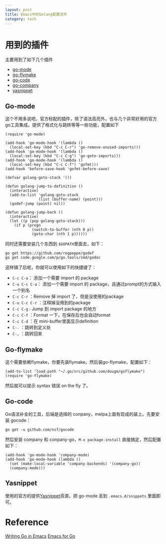```yaml
---
layout: post
title: Emacs中的Golang配置文件
category: tech
---
```


# 用到的插件

主要用到了如下几个插件

  * [go-mode](https://github.com/dominikh/go-mode.el)
  * [go-flymake](https://github.com/dougm/goflymake)
  * [go-code](https://github.com/nsf/gocode)
  * [go-company](https://github.com/nsf/gocode/blob/master/emacs-company/company-go.el)
  * [yasnippet](https://github.com/capitaomorte/yasnippet)

## Go-mode

这个不用多说吧，官方标配的插件，除了语法高亮外，也与几个非常好用的官方go工具集成。提供了格式化与跳转等等一些功能，配置如下

``` elisp
(require 'go-mode)

(add-hook 'go-mode-hook '(lambda ()
  (local-set-key (kbd "C-c C-r") 'go-remove-unused-imports)))
(add-hook 'go-mode-hook '(lambda ()
  (local-set-key (kbd "C-c C-g") 'go-goto-imports)))
(add-hook 'go-mode-hook '(lambda ()
  (local-set-key (kbd "C-c C-f") 'gofmt)))
(add-hook 'before-save-hook 'gofmt-before-save)

(defvar golang-goto-stack '())

(defun golang-jump-to-definition ()
  (interactive)
  (add-to-list 'golang-goto-stack
               (list (buffer-name) (point)))
  (godef-jump (point) nil))

(defun golang-jump-back ()
  (interactive)
  (let ((p (pop golang-goto-stack)))
    (if p (progn
            (switch-to-buffer (nth 0 p))
            (goto-char (nth 1 p))))))
```

同时还需要安装几个东西到 `$GOPATH`里面去，如下：

```
go get https://github.com/rogpeppe/godef
go get code.google.com/p/go.tools/cmd/godoc
```

这样搞了后呢，你就可以使用如下的快捷键了：

* `C-c C-a`： 添加一个需要 import 的 package
* `C-u C-c C-a`： 添加一个需要 import 的 package，且通过prompt的方式输入一个别名
* `C-c C-r` ：Remove 掉 import 了，但是没使用的package
* `C-u C-c C-r` ：注释掉没用到的package
* `C-c C-g` : Jump 到 import package 的地方
* `C-c C-f` ：Format 一下，在保存后也会自动format
* `C-c C-d` ：在 mini-buffer里面显示definition
* `C-.` ：跳转到定义处
* `C-,` ：跳转回来

## Go-flymake

这个需要依赖flymake，你要先装flymake，然后装go-flymake，配置如下：

``` elisp
(add-to-list 'load-path "~/.go/src/github.com/dougm/goflymake")
(require 'go-flymake)
```

然后就可以提示 syntax 错误 on the fly 了。


## Go-code

Go语法补全的工具，后端是选择的 conpany，melpa上面有现成的装上。先要安装 gocode：

```
go get -u github.com/nsf/gocode
```

然后安装 company 和 conpany-go，`M-x package-install` 直接搞定，然后配置如下：

``` elisp
(add-hook 'go-mode-hook 'company-mode)
(add-hook 'go-mode-hook (lambda ()
  (set (make-local-variable 'company-backends) '(company-go))
  (company-mode)))
```

## Yasnippet

使用的官方的提供[Yasnippet](https://github.com/AndreaCrotti/yasnippet-snippets)资源，把 go-mode 丢到 `.emacs.d/snippets` 里面即可。



# Reference

[Writing Go in Emacs](http://dominik.honnef.co/posts/2013/03/writing_go_in_emacs/)
[Emacs for Go](http://yousefourabi.com/blog/2014/05/emacs-for-go/)
